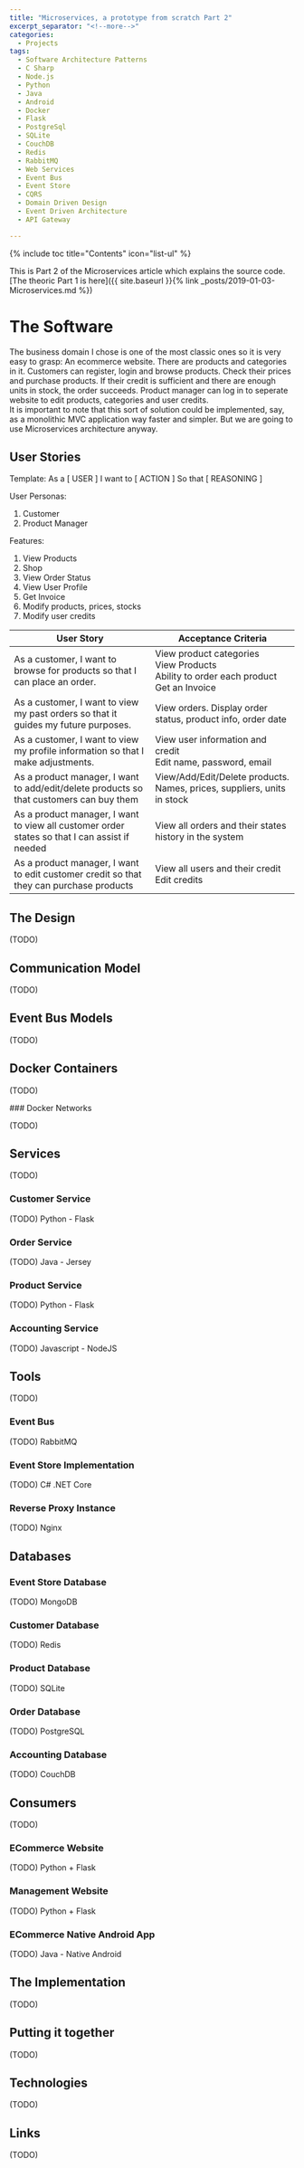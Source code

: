 ```yaml
---
title: "Microservices, a prototype from scratch Part 2"
excerpt_separator: "<!--more-->"
categories:
  - Projects
tags:
  - Software Architecture Patterns
  - C Sharp
  - Node.js
  - Python
  - Java
  - Android
  - Docker
  - Flask
  - PostgreSql
  - SQLite
  - CouchDB
  - Redis
  - RabbitMQ
  - Web Services    
  - Event Bus
  - Event Store  
  - CQRS
  - Domain Driven Design
  - Event Driven Architecture    
  - API Gateway

---
```

{% include toc title="Contents" icon="list-ul" %}

This is Part 2 of the Microservices article which explains the source code. [The theoric Part 1 is here]({{ site.baseurl }}{% link _posts/2019-01-03-Microservices.md %})

# The Software

The business domain I chose is one of the most classic ones so it is very easy to grasp: An ecommerce website. There are products and categories in it. Customers can register, login and browse products. Check their prices and purchase products. If their credit is sufficient and there are enough units in stock, the order succeeds. Product manager can log in to seperate website to edit products, categories and user credits.  
It is important to note that this sort of solution could be implemented, say, as a monolithic MVC application way faster and simpler. But we are going to use Microservices architecture anyway.

## User Stories

Template: As a [ USER ] I want to [ ACTION ] So that [ REASONING ]

User Personas:

1. Customer
2. Product Manager

Features:

1. View Products
2. Shop
3. View Order Status
4. View User Profile
5. Get Invoice
6. Modify products, prices, stocks
7. Modify user credits

| User Story | Acceptance Criteria  |
| ---------- | -------------------- |
|As a customer, I want to browse for products so that I can place an order.| View product categories<br>View Products<br>Ability to order each product<br>Get an Invoice|
|As a customer, I want to view my past orders so that it guides my future purposes. |View orders. Display order status, product info, order date|
|As a customer, I want to view my profile information so that I make adjustments. |View user information and credit<br>Edit name, password, email|
|As a product manager, I want to add/edit/delete products so that customers can buy them|View/Add/Edit/Delete products. Names, prices, suppliers, units in stock |
|As a product manager, I want to view all customer order states so that I can assist if needed|View all orders and their states history in the system|
|As a product manager, I want to edit customer credit so that they can purchase products|View all users and their credit<br>Edit credits|

## The Design

(TODO)

## Communication Model

(TODO)

## Event Bus Models

(TODO)

## Docker Containers

(TODO)

### Docker Networks

(TODO)

## Services

(TODO)

### Customer Service

(TODO)
Python - Flask

### Order Service

(TODO)
Java - Jersey

### Product Service

(TODO)
Python - Flask

### Accounting Service

(TODO)
Javascript - NodeJS

## Tools

(TODO)

### Event Bus 

(TODO)
RabbitMQ

### Event Store Implementation

(TODO)
C# .NET Core 

### Reverse Proxy Instance

(TODO)
Nginx

## Databases

### Event Store Database

(TODO)
MongoDB

### Customer Database

(TODO)
Redis

### Product Database

(TODO)
SQLite

### Order Database

(TODO)
PostgreSQL

### Accounting Database

(TODO)
CouchDB

## Consumers

(TODO)

### ECommerce Website

(TODO)
Python + Flask

### Management Website

(TODO)
Python + Flask

### ECommerce Native Android App

(TODO)
Java - Native Android

## The Implementation

(TODO)

## Putting it together

(TODO)

## Technologies

(TODO)

## Links

(TODO)
